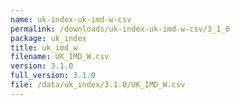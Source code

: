 ```yaml
---
name: uk-index-uk-imd-w-csv
permalink: /downloads/uk-index-uk-imd-w-csv/3_1_0
package: uk_index
title: uk_imd_w
filename: UK_IMD_W.csv
version: 3.1.0
full_version: 3.1.0
file: /data/uk_index/3.1.0/UK_IMD_W.csv
---
```


